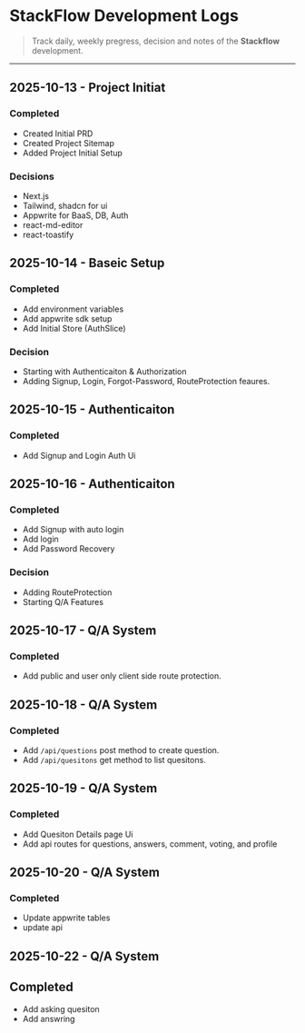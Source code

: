 # StackFlow Development Logs

> Track daily, weekly pregress, decision and notes of the **Stackflow** development.

---

## 2025-10-13 - Project Initiat

### Completed

- Created Initial PRD
- Created Project Sitemap
- Added Project Initial Setup

### Decisions

- Next.js
- Tailwind, shadcn for ui
- Appwrite for BaaS, DB, Auth
- react-md-editor
- react-toastify

## 2025-10-14 - Baseic Setup

### Completed

- Add environment variables
- Add appwrite sdk setup
- Add Initial Store (AuthSlice)

### Decision

- Starting with Authenticaiton & Authorization
- Adding Signup, Login, Forgot-Password, RouteProtection feaures.

## 2025-10-15 - Authenticaiton

### Completed

- Add Signup and Login Auth Ui

## 2025-10-16 - Authenticaiton

### Completed

- Add Signup with auto login
- Add login
- Add Password Recovery

### Decision

- Adding RouteProtection
- Starting Q/A Features

## 2025-10-17 - Q/A System

### Completed

- Add public and user only client side route protection.

## 2025-10-18 - Q/A System

### Completed

- Add `/api/questions` post method to create question.
- Add `/api/quesitons` get method to list quesitons.

## 2025-10-19 - Q/A System

### Completed

- Add Quesiton Details page Ui
- Add api routes for questions, answers, comment, voting, and profile

## 2025-10-20 - Q/A System

### Completed

- Update appwrite tables
- update api

## 2025-10-22 - Q/A System

## Completed

- Add asking quesiton
- Add answring
